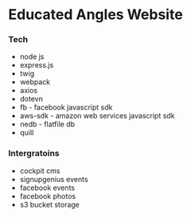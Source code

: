 # Educated Angles Website

### Tech

* node js
* express.js
* twig
* webpack
* axios
* dotevn
* fb - facebook javascript sdk
* aws-sdk - amazon web services javascript sdk
* nedb - flatfile db
* quill

### Intergratoins

* cockpit cms
* signupgenius events
* facebook events
* facebook photos
* s3 bucket storage
